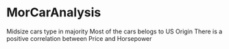 # MorCarAnalysis
Midsize cars type in majority
Most of the cars belogs to US Origin
There is a positive correlation between Price and Horsepower
